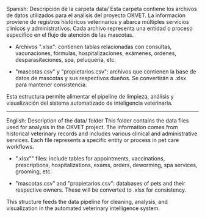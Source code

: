 Spanish: Descripción de la carpeta data/
Esta carpeta contiene los archivos de datos utilizados para el análisis del proyecto OKVET. La información proviene de registros históricos veterinarios y abarca múltiples servicios clínicos y administrativos. Cada archivo representa una entidad o proceso específico en el flujo de atención de las mascotas.

- Archivos ".xlsx": contienen tablas relacionadas con consultas, vacunaciones, fórmulas, hospitalizaciones, exámenes, ordenes, desparasitaciones, spa, peluquería, etc.

- "mascotas.csv" y "propietarios.csv": archivos que contienen la base de datos de mascotas y sus respectivos dueños. Se convertirán a .xlsx para mantener consistencia.

Esta estructura permite alimentar el pipeline de limpieza, análisis y visualización del sistema automatizado de inteligencia veterinaria.

____________________________________________________________________________________________________________________________________________________________________________________

English: Description of the data/ folder
This folder contains the data files used for analysis in the OKVET project. The information comes from historical veterinary records and includes various clinical and administrative services. Each file represents a specific entity or process in pet care workflows.

- ".xlsx"" files: include tables for appointments, vaccinations, prescriptions, hospitalizations, exams, orders, deworming, spa services, grooming, etc.

- "mascotas.csv" and "propietarios.csv": databases of pets and their respective owners. These will be converted to .xlsx for consistency.

This structure feeds the data pipeline for cleaning, analysis, and visualization in the automated veterinary intelligence system.
